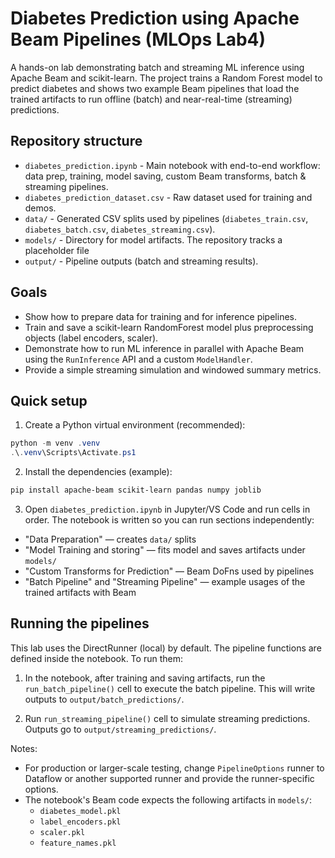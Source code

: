 # Diabetes Prediction using Apache Beam Pipelines (MLOps Lab4)

A hands-on lab demonstrating batch and streaming ML inference using Apache Beam and scikit-learn. The project trains a Random Forest model to predict diabetes and shows two example Beam pipelines that load the trained artifacts to run offline (batch) and near-real-time (streaming) predictions.

## Repository structure

- `diabetes_prediction.ipynb`  - Main notebook with end-to-end workflow: data prep, training, model saving, custom Beam transforms, batch & streaming pipelines.
- `diabetes_prediction_dataset.csv` - Raw dataset used for training and demos.
- `data/` - Generated CSV splits used by pipelines (`diabetes_train.csv`, `diabetes_batch.csv`, `diabetes_streaming.csv`).
- `models/` - Directory for model artifacts. The repository tracks a placeholder file 
- `output/` - Pipeline outputs (batch and streaming results).

## Goals

- Show how to prepare data for training and for inference pipelines.
- Train and save a scikit-learn RandomForest model plus preprocessing objects (label encoders, scaler).
- Demonstrate how to run ML inference in parallel with Apache Beam using the `RunInference` API and a custom `ModelHandler`.
- Provide a simple streaming simulation and windowed summary metrics.

## Quick setup

1. Create a Python virtual environment (recommended):

```powershell
python -m venv .venv
.\.venv\Scripts\Activate.ps1
```

2. Install the dependencies (example):

```powershell
pip install apache-beam scikit-learn pandas numpy joblib
```

3. Open `diabetes_prediction.ipynb` in Jupyter/VS Code and run cells in order. The notebook is written so you can run sections independently:

- "Data Preparation" — creates `data/` splits
- "Model Training and storing" — fits model and saves artifacts under `models/`
- "Custom Transforms for Prediction" — Beam DoFns used by pipelines
- "Batch Pipeline" and "Streaming Pipeline" — example usages of the trained artifacts with Beam

## Running the pipelines

This lab uses the DirectRunner (local) by default. The pipeline functions are defined inside the notebook. To run them:

1. In the notebook, after training and saving artifacts, run the `run_batch_pipeline()` cell to execute the batch pipeline. This will write outputs to `output/batch_predictions/`.

2. Run `run_streaming_pipeline()` cell to simulate streaming predictions. Outputs go to `output/streaming_predictions/`.

Notes:
- For production or larger-scale testing, change `PipelineOptions` runner to Dataflow or another supported runner and provide the runner-specific options.
- The notebook's Beam code expects the following artifacts in `models/`:
  - `diabetes_model.pkl`
  - `label_encoders.pkl`
  - `scaler.pkl`
  - `feature_names.pkl`
